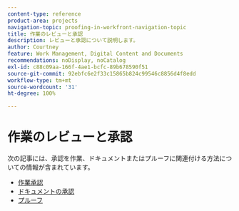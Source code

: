 ```yaml
---
content-type: reference
product-area: projects
navigation-topic: proofing-in-workfront-navigation-topic
title: 作業のレビューと承認
description: レビューと承認について説明します。
author: Courtney
feature: Work Management, Digital Content and Documents
recommendations: noDisplay, noCatalog
exl-id: c88c09aa-166f-4ae1-bcfc-89b678590f51
source-git-commit: 92ebfc6e2f33c15865b824c99546c8856d4f8edd
workflow-type: tm+mt
source-wordcount: '31'
ht-degree: 100%

---
```


# 作業のレビューと承認

次の記事には、承認を作業、ドキュメントまたはプルーフに関連付ける方法についての情報が含まれています。

<!-- * [Limited document and proof decision for non-paid users overview](/help/quicksilver/review-and-approve-work/proof-doc-decision-limits.md) -->
* [作業承認](../review-and-approve-work/manage-approvals/manage-approvals.md)
* [ドキュメントの承認](../review-and-approve-work/document-reviews-and-approvals/document-reviews-and-approvals.md)
* [プルーフ](../review-and-approve-work/proofing/proofing.md)

